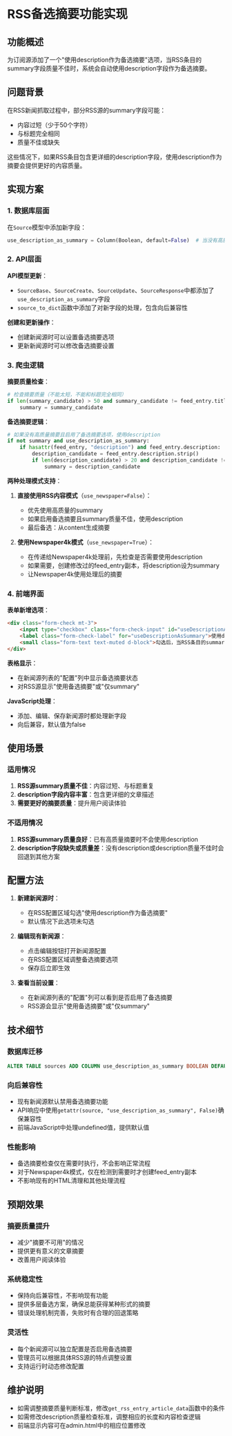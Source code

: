 # RSS备选摘要功能实现

## 功能概述

为订阅源添加了一个"使用description作为备选摘要"选项，当RSS条目的summary字段质量不佳时，系统会自动使用description字段作为备选摘要。

## 问题背景

在RSS新闻抓取过程中，部分RSS源的summary字段可能：
- 内容过短（少于50个字符）
- 与标题完全相同
- 质量不佳或缺失

这些情况下，如果RSS条目包含更详细的description字段，使用description作为摘要会提供更好的内容质量。

## 实现方案

### 1. 数据库层面

在`Source`模型中添加新字段：
```python
use_description_as_summary = Column(Boolean, default=False)  # 当没有高质量摘要时，使用description作为备选摘要
```

### 2. API层面

**API模型更新**：
- `SourceBase`、`SourceCreate`、`SourceUpdate`、`SourceResponse`中都添加了`use_description_as_summary`字段
- `source_to_dict`函数中添加了对新字段的处理，包含向后兼容性

**创建和更新操作**：
- 创建新闻源时可以设置备选摘要选项
- 更新新闻源时可以修改备选摘要设置

### 3. 爬虫逻辑

**摘要质量检查**：
```python
# 检查摘要质量（不能太短，不能和标题完全相同）
if len(summary_candidate) > 50 and summary_candidate != feed_entry.title:
    summary = summary_candidate
```

**备选摘要逻辑**：
```python
# 如果没有高质量摘要且启用了备选摘要选项，使用description
if not summary and use_description_as_summary:
    if hasattr(feed_entry, "description") and feed_entry.description:
        description_candidate = feed_entry.description.strip()
        if len(description_candidate) > 20 and description_candidate != feed_entry.title:
            summary = description_candidate
```

**两种处理模式支持**：

1. **直接使用RSS内容模式**（`use_newspaper=False`）：
   - 优先使用高质量的summary
   - 如果启用备选摘要且summary质量不佳，使用description
   - 最后备选：从content生成摘要

2. **使用Newspaper4k模式**（`use_newspaper=True`）：
   - 在传递给Newspaper4k处理前，先检查是否需要使用description
   - 如果需要，创建修改过的feed_entry副本，将description设为summary
   - 让Newspaper4k使用处理后的摘要

### 4. 前端界面

**表单新增选项**：
```html
<div class="form-check mt-3">
    <input type="checkbox" class="form-check-input" id="useDescriptionAsSummary">
    <label class="form-check-label" for="useDescriptionAsSummary">使用description作为备选摘要</label>
    <small class="form-text text-muted d-block">勾选后，当RSS条目的summary质量不佳时，将使用description字段作为备选摘要</small>
</div>
```

**表格显示**：
- 在新闻源列表的"配置"列中显示备选摘要状态
- 对RSS源显示"使用备选摘要"或"仅summary"

**JavaScript处理**：
- 添加、编辑、保存新闻源时都处理新字段
- 向后兼容，默认值为false

## 使用场景

### 适用情况
1. **RSS源summary质量不佳**：内容过短、与标题重复
2. **description字段内容丰富**：包含更详细的文章描述
3. **需要更好的摘要质量**：提升用户阅读体验

### 不适用情况
1. **RSS源summary质量良好**：已有高质量摘要时不会使用description
2. **description字段缺失或质量差**：没有description或description质量不佳时会回退到其他方案

## 配置方法

1. **新建新闻源时**：
   - 在RSS配置区域勾选"使用description作为备选摘要"
   - 默认情况下此选项未勾选

2. **编辑现有新闻源**：
   - 点击编辑按钮打开新闻源配置
   - 在RSS配置区域调整备选摘要选项
   - 保存后立即生效

3. **查看当前设置**：
   - 在新闻源列表的"配置"列可以看到是否启用了备选摘要
   - RSS源会显示"使用备选摘要"或"仅summary"

## 技术细节

### 数据库迁移
```sql
ALTER TABLE sources ADD COLUMN use_description_as_summary BOOLEAN DEFAULT 0;
```

### 向后兼容性
- 现有新闻源默认禁用备选摘要功能
- API响应中使用`getattr(source, "use_description_as_summary", False)`确保兼容性
- 前端JavaScript中处理undefined值，提供默认值

### 性能影响
- 备选摘要检查仅在需要时执行，不会影响正常流程
- 对于Newspaper4k模式，仅在检测到需要时才创建feed_entry副本
- 不影响现有的HTML清理和其他处理流程

## 预期效果

### 摘要质量提升
- 减少"摘要不可用"的情况
- 提供更有意义的文章摘要
- 改善用户阅读体验

### 系统稳定性
- 保持向后兼容性，不影响现有功能
- 提供多层备选方案，确保总能获得某种形式的摘要
- 错误处理机制完善，失败时有合理的回退策略

### 灵活性
- 每个新闻源可以独立配置是否启用备选摘要
- 管理员可以根据具体RSS源的特点调整设置
- 支持运行时动态修改配置

## 维护说明

- 如需调整摘要质量判断标准，修改`get_rss_entry_article_data`函数中的条件
- 如需修改description质量检查标准，调整相应的长度和内容检查逻辑
- 前端显示内容可在admin.html中的相应位置修改 